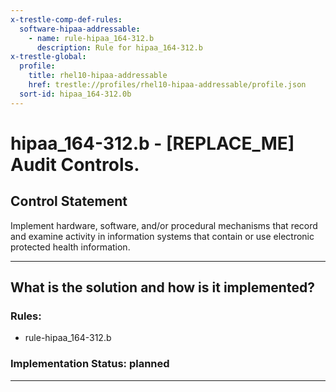 ```yaml
---
x-trestle-comp-def-rules:
  software-hipaa-addressable:
    - name: rule-hipaa_164-312.b
      description: Rule for hipaa_164-312.b
x-trestle-global:
  profile:
    title: rhel10-hipaa-addressable
    href: trestle://profiles/rhel10-hipaa-addressable/profile.json
  sort-id: hipaa_164-312.0b
---
```


# hipaa_164-312.b - \[REPLACE_ME\] Audit Controls.

## Control Statement

Implement hardware, software, and/or procedural mechanisms that record and examine activity in information
systems that contain or use electronic protected health information.

______________________________________________________________________

## What is the solution and how is it implemented?

<!-- For implementation status enter one of: implemented, partial, planned, alternative, not-applicable -->

<!-- Note that the list of rules under ### Rules: is read-only and changes will not be captured after assembly to JSON -->

<!-- Add control implementation description here for control: hipaa_164-312.b -->

### Rules:

  - rule-hipaa_164-312.b

### Implementation Status: planned

______________________________________________________________________

